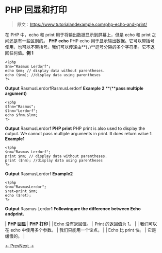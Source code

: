 # PHP 回显和打印

> 原文：<https://www.tutorialandexample.com/php-echo-and-print/>

在 PHP 中，echo 和 print 用于将输出数据显示到屏幕上，但是 echo 和 print 之间还是有一些区别的。 **PHP echo** PHP echo 用于显示输出数据。它可以带括号使用，也可以不带括号。我们可以传递由**(，)**逗号分隔的多个字符串。它不返回任何值。**例 1**

```
<?php
$nm="Rasmus Lerdorf";
echo $nm; // display data without parentheses.
echo ($nm); //display data using parentheses
?>
```

**Output** RasmusLerdorfRasmusLerdorf **Example 2** **(****pass multiple argument)**

```
<?php
$fnm="Rasmus";
$lnm="Lerdorf";
echo $fnm.$lnm;
?>
```

**Output** RasmusLerdorf **PHP print** PHP print is also used to display the output. We cannot pass multiple arguments in print. It does return value 1. **Example1**

```
<?php
$nm="Rasmus Lerdorf";
print $nm; // display data without parentheses.
print ($nm); //display data using parentheses
?>
```

**Output** RasmusLerdorf **Example2**

```
<?php
$nm="RasmusLerdor";
$ret=print $nm;
echo ($ret);
?>
```

**Output** Rasmus Lerdor1 **Followingare the difference between Echo andprint.**

| **PHP 回显** | **PHP 打印** |
| Echo 没有返回值。 | Print 的返回值为 1。 |
| 我们可以在 echo 中使用多个参数。 | 我们只能用一个论点。 |
| Echo 比 print 快。 | 它是缓慢的。 |

[← Prev](https://www.tutorialandexample.com/php-super-global-variables)[Next →](https://www.tutorialandexample.com/php-constant)